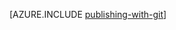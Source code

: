 <properties 
	pageTitle="Publishing with Git (PHP) - Azure" 
	keywords="publishing Git Azure, publish website Azure" 
	description="Learn how to use Git to publish an Azure website, and then enable continuous deployment from GitHub and CodePlex." 
	services="" 
	documentationCenter="php" 
	authors="cephalin" 
	manager="wpickett" 
	editor=""/>

<tags 
	ms.service="web-sites" 
	ms.workload="web" 
	ms.tgt_pltfrm="na" 
	ms.devlang="na" 
	ms.topic="article" 
	ms.date="2/20/2015" 
	ms.author="cephalin"/>

[AZURE.INCLUDE [publishing-with-git](../includes/publishing-with-git.md)]
